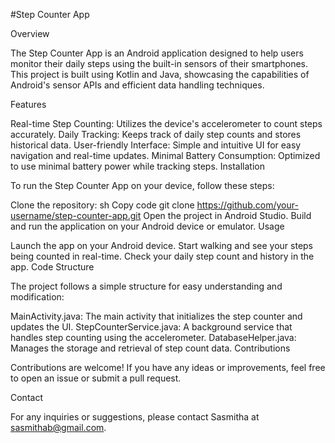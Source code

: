 #Step Counter App

Overview

The Step Counter App is an Android application designed to help users monitor their daily steps using the built-in sensors of their smartphones. This project is built using Kotlin and Java, showcasing the capabilities of Android's sensor APIs and efficient data handling techniques.

Features

Real-time Step Counting: Utilizes the device's accelerometer to count steps accurately.
Daily Tracking: Keeps track of daily step counts and stores historical data.
User-friendly Interface: Simple and intuitive UI for easy navigation and real-time updates.
Minimal Battery Consumption: Optimized to use minimal battery power while tracking steps.
Installation

To run the Step Counter App on your device, follow these steps:

Clone the repository:
sh
Copy code
git clone https://github.com/your-username/step-counter-app.git
Open the project in Android Studio.
Build and run the application on your Android device or emulator.
Usage

Launch the app on your Android device.
Start walking and see your steps being counted in real-time.
Check your daily step count and history in the app.
Code Structure

The project follows a simple structure for easy understanding and modification:

MainActivity.java: The main activity that initializes the step counter and updates the UI.
StepCounterService.java: A background service that handles step counting using the accelerometer.
DatabaseHelper.java: Manages the storage and retrieval of step count data.
Contributions

Contributions are welcome! If you have any ideas or improvements, feel free to open an issue or submit a pull request.

Contact

For any inquiries or suggestions, please contact Sasmitha at sasmithab@gmail.com.
